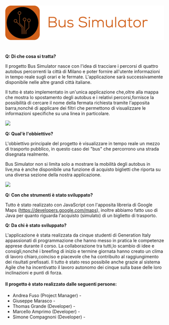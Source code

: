 


![](https://github.com/ImJimMoriarty/bus-simulator/blob/main/WebContent/img/Logobus.png)

#

**Q: Di che cosa si tratta?**

Il progetto Bus Simulator nasce con l'idea di tracciare i percorsi di quattro autobus
percorrenti la città di Milano e poter fornire all'utente informazioni in tempo reale 
sugli orari e le fermate. L'applicazione sarà successivamente disponibile nelle altre grandi città italiane.

Il tutto è stato implementato in un'unica applicazione che,oltre alla mappa che mostra lo
spostamento degli autobus e i relativi percorsi,fornisce la possibilità di cercare il nome della
fermata richiesta tramite l'apposita barra,nonché di applicare dei filtri che permettono di visualizzare
le informazioni specifiche su una linea in particolare.

![](https://github.com/ImJimMoriarty/bus-simulator/blob/main/chrome_rpbkGSAbri.gif)


**Q: Qual'è l'obbiettivo?**

L'obbiettivo principale del progetto è visualizzare in tempo reale un mezzo di trasporto pubblico, in questo caso dei "bus" che percorrono una strada disegnata realmente.

Bus Simulator non si limita solo a mostrare la mobilità degli autobus in live,ma
è anche disponibile una funzione di acquisto biglietti che riporta su una diversa 
sezione della nostra applicazione.

![](https://github.com/ImJimMoriarty/bus-simulator/blob/main/chrome_bCWxESzStT.gif)


**Q: Con che strumenti è stato sviluppato?**

Tutto è stato realizzato con JavaScript con l'apposita libreria di Google Maps (https://developers.google.com/maps), inoltre abbiamo fatto uso di Java per quanto riguarda l'acquisto (simulato) di un biglietto di trasporto. 

**Q: Da chi è stato sviluppato?**

L'applicazione è stata realizzata da cinque studenti di Generation Italy appassionati di programmazione che hanno messo in pratica 
le competenze apprese durante il corso. 
La collaborazione tra tutti,lo scambio di idee e consigli,nonché i breefing di inizio e termine giornata hanno creato un clima
di lavoro chiaro,coinciso e piacevole che ha contribuito al raggiungimento dei risultati prefissati.
Il tutto è stato reso possibile anche grazie al sistema Agile che ha incentivatto il lavoro
autonomo dei cinque sulla base delle loro inclinazioni e punti di forza.

#### Il progetto è stato realizzato dalle seguenti persone:

- Andrea Fuso (Project Manager) - [<img src="https://cdn-icons-png.flaticon.com/512/174/174857.png" width="13" height="13"/>](https://www.linkedin.com/in/andreafuso96/)
- Giuseppe Marasco - [<img src="https://cdn-icons-png.flaticon.com/512/174/174857.png" width="13" height="13"/>](https://www.linkedin.com/in/giuseppe-marasco-426310258/)
- Thomas Grande (Developer) - [<img src="https://cdn-icons-png.flaticon.com/512/174/174857.png" width="13" height="13"/>](https://www.linkedin.com/in/thomas-grande-5b3024205/)
- Marcello Amprimo (Developer) - [<img src="https://cdn-icons-png.flaticon.com/512/174/174857.png" width="13" height="13"/>](https://www.linkedin.com/in/marcello-amprimo-3214a5170/)
- Simone Compagnoni (Developer) - [<img src="https://cdn-icons-png.flaticon.com/512/174/174857.png" width="13" height="13"/>](https://www.linkedin.com/in/simone-compagnoni-55901824a/)



